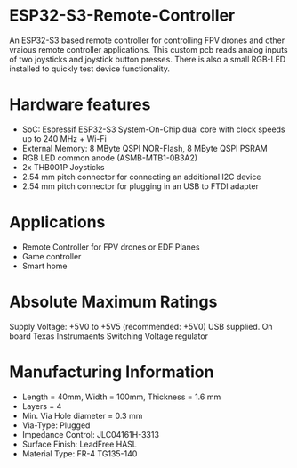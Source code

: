 # ESP32-S3-Remote-Controller
An ESP32-S3 based remote controller for controlling FPV drones and other vraious remote controller applications. This custom pcb reads analog inputs of two joysticks and joystick button presses. There is also a small RGB-LED installed to quickly test device functionality.

# Hardware features
- SoC: Espressif ESP32-S3 System-On-Chip dual core with clock speeds up to 240 MHz + Wi-Fi
- External Memory: 8 MByte QSPI NOR-Flash, 8 MByte QSPI PSRAM
- RGB LED common anode (ASMB-MTB1-0B3A2)
- 2x THB001P Joysticks
- 2.54 mm pitch connector for connecting an additional I2C device
- 2.54 mm pitch connector for plugging in an USB to FTDI adapter

# Applications
- Remote Controller for FPV drones or EDF Planes
- Game controller
- Smart home

# Absolute Maximum Ratings
Supply Voltage: +5V0 to +5V5 (recommended: +5V0) USB supplied. On board Texas Instrumaents Switching Voltage regulator

# Manufacturing Information
- Length = 40mm, Width = 100mm, Thickness = 1.6 mm
- Layers = 4
- Min. Via Hole diameter = 0.3 mm
- Via-Type: Plugged
- Impedance Control: JLC04161H-3313
- Surface Finish: LeadFree HASL
- Material Type: FR-4 TG135-140
